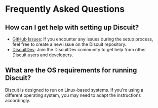 # Frequently Asked Questions

## How can I get help with setting up Discuit?

- [GitHub Issues](https://github.com/discuitnet/discuit/issues): If you encounter any issues during the setup process, feel free to create a new issue on the Discuit repository.
- [DiscuitDev](https://discuit.net/DiscuitDev): Join the DiscuitDev community to get help from other Discuit users and developers.

## What are the OS requirements for running Discuit?

Discuit is designed to run on Linux-based systems. If you're using a different operating system, you may need to adapt the instructions accordingly.
